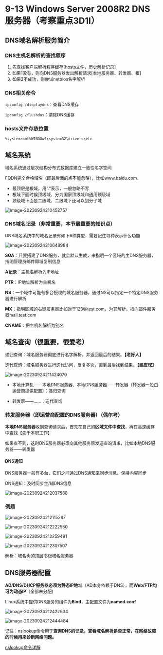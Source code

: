 # 9-13 Windows Server 2008R2 DNS服务器（考察重点3D1I）

## DNS域名解析服务简介

### DNS主机名解析的查找顺序

1. 先查找客户端解析程序缓存[hosts文件，历史解析记录]
2. 如果1没有，则向DNS服务器发出解析请求[本地服务器、转发器、根]
3. 如果2不成功，则尝试netbios名字解析

### DNS相关命令

`ipconfig /displaydns`：查看DNS缓存

`ipconfig /flushdns`：清除DNS缓存

### hosts文件存放位置

`%systemroot%WINDOwS\system32\drivers\etc`

## 域名系统

域名系统通过层次结构分布式数据库建立一致性名字空间

FQDN完全合格域名（即最后面的点不能忽略），比如www.baidu.com.

- 最顶层是根域，用“.”表示，一般忽略不写
- 根域下面时候顶级域，分为国家顶级域和通用顶级域
- 顶级域下面是二级域，二级域下还可以划分子域

![image-20230924210452757](./assets/image-20230924210452757.png)

### DNS域名记录（非常重要，本节最重要的知识点）

DNS域名系统中的域名记录有如下6种类型，需要记住每种表示什么功能

![image-20230924210648984](./assets/image-20230924210648984.png)

**SOA**：只要搭建了DNS服务，就会默认生成，来指明一个区域的主DNS服务器，指明管理员邮件即域复制信息

**A记录**：主机名解析为IP地址

**PTR**：IP地址解析为主机名

**NS**：一个域中可能有多台授权的域名服务器，通过NS可以指定一个特定DNS服务器进行解析

**MX**：指明区域的右键服务器比如对于123@test.com，为其解析，指向邮件服务器mail.test.com

**CNAME**：把主机名解析为别名

## 域名查询（很重要，很爱考）

递归查询：域名服务器彻底进行名字解析，并返回最后的结果。**【老好人】**

迭代查询：域名服务器进行迭代访问，反复多次，直到最后找到结果。**【踢皮球】**

![image-20230924211424070](./assets/image-20230924211424070.png)

- 本地计算机——本地DNS服务器、本地DNS服务器——转发器（转发器一般由运营商提供配置）：递归查询

- 转发器——……：迭代查询

### 转发服务器（即运营商配置的DNS服务器）（偶尔考）

**本地DNS服务器**收到查询请求后，首先在自己的**区域文件中查找**，再在高速缓存中查找【先千本职工作】

如果查不到，这时DNS服务器必须向其他服务器发送查询请求，比如本地DNS服务器——转发器

#### DNS通知

DNS服务器一般有多台，它们之间通过DNS通知来同步消息，保持内容同步

DNS通知：及时同步主/辅DNS信息

![image-20230924212037588](./assets/image-20230924212037588.png)

### 例题

![image-20230924212115287](./assets/image-20230924212115287.png)

![image-20230924212222550](./assets/image-20230924212222550.png)

![image-20230924212259491](./assets/image-20230924212259491.png)

![image-20230924212307507](./assets/image-20230924212307507.png)

解析：域名树的顶层书根域名服务器

## DNS服务器配置

**AD/DNS/DHCP服务器必须为静态IP地址**（AD本身依赖于DNS），而**Web/FTP均可为动态IP**（全部未分配)

Linux系统中提供DNS服务的组件为**Bind**，主配置文件为**named.conf**

![image-20230924212422934](./assets/image-20230924212422934.png)

![image-20230924212444484](./assets/image-20230924212444484.png)

记住：nslookup命令用于**查询DNS的记录，查看域名解析是否正常，在网络故障的时候用来诊断网络问题。**

[nslookup命令详解](https://blog.csdn.net/violet_echo_0908/article/details/52033725)